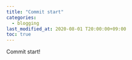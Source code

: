 ```yaml
---
title: "Commit start"
categories: 
  - blogging
last_modified_at: 2020-08-01 T20:00:00+09:00
toc: true
---
```


Commit start!

